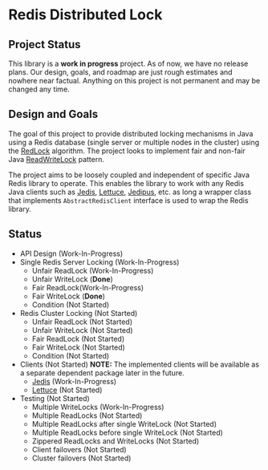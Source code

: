 # Redis Distributed Lock

## Project Status
This library is a **work in progress** project. As of now, we have no release plans. Our design, goals, and roadmap are just rough estimates and nowhere near factual. Anything on this project is not permanent and may be changed any time.

## Design and Goals
The goal of this project to provide distributed locking mechanisms in Java using a Redis database (single server or multiple nodes in the cluster) using the [RedLock](https://redis.io/topics/distlock) algorithm. The project looks to implement fair and non-fair Java [ReadWriteLock](https://docs.oracle.com/javase/8/docs/api/java/util/concurrent/locks/ReadWriteLock.html) pattern.

The project aims to be loosely coupled and independent of specific Java Redis library to operate. This enables the library to work with any Redis Java clients such as [Jedis](https://github.com/xetorthio/jedis), [Lettuce](https://github.com/lettuce-io/lettuce-core), [Jedipus](https://github.com/jamespedwards42/jedipus), etc. as long a wrapper class that implements `AbstractRedisClient` interface is used to wrap the Redis library.

## Status

 - API Design (Work-In-Progress)
 - Single Redis Server Locking (Work-In-Progress)
	 - Unfair ReadLock (Work-In-Progress)
	 - Unfair WriteLock (**Done**)
	 - Fair ReadLock(Work-In-Progress)
	 - Fair WriteLock (**Done**)
	 - Condition (Not Started)
 - Redis Cluster Locking (Not Started)
	 - Unfair ReadLock (Not Started)
	 - Unfair WriteLock (Not Started)
	 - Fair ReadLock (Not Started)
	 - Fair WriteLock (Not Started)
	 - Condition (Not Started)
 - Clients (Not Started)
 	 **NOTE:** The implemented clients will be available as a separate dependent package later in the future.
	 - [Jedis](https://github.com/xetorthio/jedis) (Work-In-Progress)
	 - [Lettuce](https://github.com/lettuce-io/lettuce-core) (Not Started)
 - Testing (Not Started)
 	- Multiple WriteLocks (Work-In-Progress)
 	- Multiple ReadLocks (Not Started)
 	- Multiple ReadLocks after single WriteLock (Not Started)
 	- Multiple ReadLocks before single WriteLock (Not Started)
 	- Zippered ReadLocks and WriteLocks (Not Started)
	- Client failovers (Not Started)
	- Cluster failovers (Not Started)
